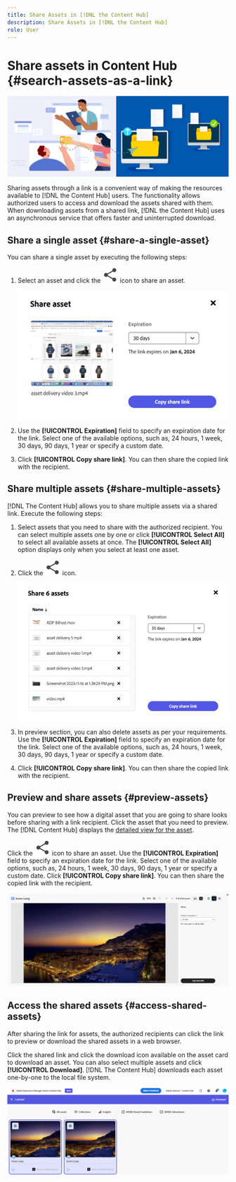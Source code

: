 ```yaml
---
title: Share Assets in [!DNL the Content Hub]
description: Share Assets in [!DNL the Content Hub]
role: User
---
```


# Share assets in Content Hub {#search-assets-as-a-link}

![Share assets banner image](assets/share-assets-banner.png)

Sharing assets through a link is a convenient way of making the resources available to [!DNL the Content Hub] users. The functionality allows authorized users to access and download the assets shared with them. When downloading assets from a shared link, [!DNL the Content Hub] uses an asynchronous service that offers faster and uninterrupted download.

## Share a single asset {#share-a-single-asset}

You can share a single asset by executing the following steps: 

1. Select an asset and click the ![share icon](assets/share.svg) icon to share an asset. 

    ![Sharing single asset](assets/sharing-single-asset.png)

1. Use the **[!UICONTROL Expiration]** field to specify an expiration date for the link. Select one of the available options, such as, 24 hours, 1 week, 30 days, 90 days, 1 year or specify a custom date.  

1. Click **[!UICONTROL Copy share link]**. You can then share the copied link with the recipient.
 
## Share multiple assets {#share-multiple-assets}

[!DNL The Content Hub] allows you to share multiple assets via a shared link. Execute the following steps: 

1. Select assets that you need to share with the authorized recipient. You can select multiple assets one by one or click **[!UICONTROL Select All]** to select all available assets at once. The **[!UICONTROL Select All]** option displays only when you select at least one asset.

1. Click the ![share icon](assets/share.svg) icon. 

    ![Sharing multiple assets](assets/sharing-multiple-assets.png)

1. In preview section, you can also delete assets as per your requirements. Use the **[!UICONTROL Expiration]** field to specify an expiration date for the link. Select one of the available options, such as, 24 hours, 1 week, 30 days, 90 days, 1 year or specify a custom date.  

1. Click **[!UICONTROL Copy share link]**. You can then share the copied link with the recipient. 

## Preview and share assets {#preview-assets}

You can preview to see how a digital asset that you are going to share looks before sharing with a link recipient. Click the asset that you need to preview. The [!DNL Content Hub] displays the [detailed view for the asset](asset-properties-content-hub.md). 

Click the ![share icon](assets/share.svg) icon to share an asset. Use the **[!UICONTROL Expiration]** field to specify an expiration date for the link. Select one of the available options, such as, 24 hours, 1 week, 30 days, 90 days, 1 year or specify a custom date. Click **[!UICONTROL Copy share link]**. You can then share the copied link with the recipient. 

![Preview assets in Content Hub](assets/preview-assets-content-hub.png)

## Access the shared assets {#access-shared-assets}

After sharing the link for assets, the authorized recipients can click the link to preview or download the shared assets in a web browser. 

Click the shared link and click the download icon available on the asset card to download an asset.  You can also select multiple assets and click **[!UICONTROL Download]**. <!--You can either download original assets or Original+Renditions of an asset.--> [!DNL The Content Hub] downloads each asset one-by-one to the local file system.

![Access Shared Links](assets/content-hub-access-shared-links.png)

 


